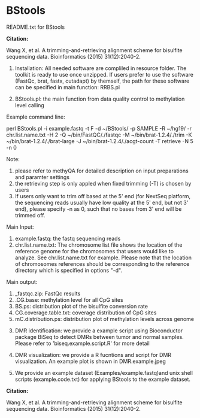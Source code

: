 # BStools
README.txt for BStools

**Citation:**

Wang X, et al. A trimming-and-retrieving alignment scheme for bisulfite sequencing data. Bioinformatics (2015) 31(12):2040-2.



1. Installation: All needed software are compliled in resource folder. The toolkit is ready to use once unzipped.
                 If users prefer to use the software (FastQc, brat, fastx, cutadapt) by themself, the path for these software can be specified in main function: RRBS.pl

2. BStools.pl: the main function from data quality control to methylation level calling

Example command line:

perl BStools.pl  -i example.fastq -t F -d ~/BStools/ -p SAMPLE -R ~/hg19/  -r chr.list.name.txt -H 2 -Q ~/bin/FastQC/./fastqc -M ~/bin/brat-1.2.4/./trim -K ~/bin/brat-1.2.4/./brat-large -J ~/bin/brat-1.2.4/./acgt-count -T retrieve -N 5 -n 0 

Note:
1) please refer to methyQA for detailed description on input preparations and paramter settings
2) the retrieving step is only appled when fixed trimming (-T) is chosen by users
3) If users only want to trim off based at the 5' end (for NextSeq platform, the sequencing reads usually have low quality at the 5' end, but not 3' end), please specify -n as 0, such that no bases from 3' end will be trimmed off.

Main Input:
1) example.fastq: the fastq sequencing reads 
2) chr.list.name.txt: The chromosome list file shows the location of the reference genome for the chromosomes that users would like to analyze. See chr.list.name.txt for example. Please note that the location of chromosomes references should be corresponding to the reference directory which is specified in options "-d".

Main output:	
1) _fastqc.zip: FastQc results
2) .CG.base: methylation level for all CpG sites
3) BS.ps: distribution plot of the bisulfite conversion rate
4) CG.coverage.table.txt: coverage distribution of CpG sites
5) mC.distribution.ps:  distribution plot of methylation levels across genome


3. DMR identification: we provide a example script using Bioconductor package BiSeq to detect DMRs between tumor and normal samples. Please refer to 'biseq.example.script.R' for more detail

4. DMR visualization: we provide a R fucntions and script for DMR visualization. An example plot is shown in DMR.example.jpeg

5. We provide an example dataset (Examples/example.fastq)and unix shell scripts (example.code.txt) for applying BStools to the example dataset.




**Citation:**

Wang X, et al. A trimming-and-retrieving alignment scheme for bisulfite sequencing data. Bioinformatics (2015) 31(12):2040-2.
